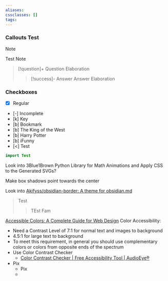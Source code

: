 ```yaml
---
aliases: 
cssclasses: []
tags:
---
```

### Callouts Test

> [!note] 
> Test Note

> [!question]+ 
> Question 
> Elaboration
> > [!success]- Answer
> > Answer 
> > Elaboration


### Checkboxes
- [x] Regular 
- [-] Incomplete
- [k] Key
- [b] Bookmark 
- [b] The King of the West 
- [b] Harry Potter 
- [b] iFunny 
- [<] Test 


```java
import Test
```

Look into 3Blue1Brown Python Library for Math Animations and Apply CSS to the Generated SVGs?

Make box shadows point towards the center 

Look into [Akifyss/obsidian-border: A theme for obsidian.md](https://github.com/Akifyss/obsidian-border) 

> Test 
> > TEst Fam 
> > 

[Accessible Colors: A Complete Guide for Web Design](https://www.audioeye.com/post/accessible-colors/)
Color Accessibility: 
- Need a Contrast Level of 7:1 for normal text and images to background 
- 4.5:1 for large text to background 
- To meet this requirement, in general you should use complementary colors or colors from opposite ends of the spectrum 
- Use Color Contrast Checker 
	- [Color Contrast Checker | Free Accessibility Tool | AudioEye®](https://www.audioeye.com/color-contrast-checker/)
- Pix
	- Pix
	- 